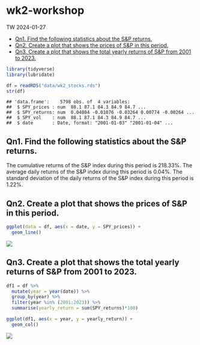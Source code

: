 wk2-workshop
================
TW
2024-01-27

- [Qn1. Find the following statistics about the S&P
  returns.](#qn1-find-the-following-statistics-about-the-sp-returns)
- [Qn2. Create a plot that shows the prices of S&P in this
  period.](#qn2-create-a-plot-that-shows-the-prices-of-sp-in-this-period)
- [Qn3. Create a plot that shows the total yearly returns of S&P from
  2001 to
  2023.](#qn3-create-a-plot-that-shows-the-total-yearly-returns-of-sp-from-2001-to-2023)

``` r
library(tidyverse)
library(lubridate)
```

``` r
df = readRDS("data/wk2_stocks.rds")
str(df)
```

    ## 'data.frame':    5798 obs. of  4 variables:
    ##  $ SPY_prices : num  88.1 87.1 84.3 84.9 84.7 ...
    ##  $ SPY_returns: num  0.04804 -0.01076 -0.03264 0.00774 -0.00264 ...
    ##  $ SPY_vol    : num  88.1 87.1 84.3 84.9 84.7 ...
    ##  $ date       : Date, format: "2001-01-03" "2001-01-04" ...

## Qn1. Find the following statistics about the S&P returns.

The cumulative returns of the S&P index during this period is 218.33%.
The average daily returns of the S&P index during this period is 0.04%.
The standard deviation of the daily returns of the S&P index during this
period is 1.22%.

## Qn2. Create a plot that shows the prices of S&P in this period.

``` r
ggplot(data = df, aes(x = date, y = SPY_prices)) +
  geom_line()
```

![](wk2-workshop_files/figure-gfm/unnamed-chunk-3-1.png)<!-- -->

## Qn3. Create a plot that shows the total yearly returns of S&P from 2001 to 2023.

``` r
df1 = df %>%
  mutate(year = year(date)) %>% 
  group_by(year) %>% 
  filter(year %in% (2001:2023)) %>% 
  summarise(yearly_return = sum(SPY_returns)*100)

ggplot(df1, aes(x = year, y = yearly_return)) +
  geom_col()
```

![](wk2-workshop_files/figure-gfm/unnamed-chunk-4-1.png)<!-- -->
